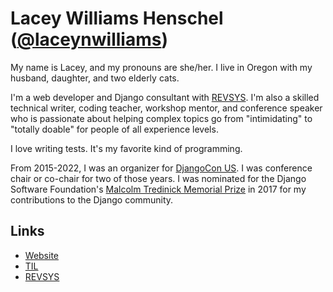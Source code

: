 # Lacey Williams Henschel ([@laceynwilliams](https://twitter.com/laceynwilliams))

My name is Lacey, and my pronouns are she/her. I live in Oregon with my husband, daughter, and two elderly cats. 

I'm a web developer and Django consultant with [REVSYS](https://www.revsys.com/). I'm also a skilled technical writer, coding teacher, workshop mentor, and conference speaker who is passionate about helping complex topics go from "intimidating" to "totally doable" for people of all experience levels. 

I love writing tests. It's my favorite kind of programming.

From 2015-2022, I was an organizer for [DjangoCon US](https://djangocon.us/). I was conference chair or co-chair for two of those years. I was nominated for the Django Software Foundation's [Malcolm Tredinick Memorial Prize](https://www.djangoproject.com/weblog/2018/jan/22/2017-malcolm-tredinnick-prize-claude-paroz/) in 2017 for my contributions to the Django community. 

## Links 

- [Website](https://laceyhenschel.com)
- [TIL](https://github.com/williln/til)
- [REVSYS](https://www.revsys.com/)
